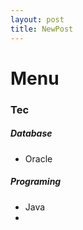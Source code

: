 ```yaml
---
layout: post
title: NewPost
---
```

# Menu
### Tec
##### Database
- Oracle
##### Programing
- Java
- 
